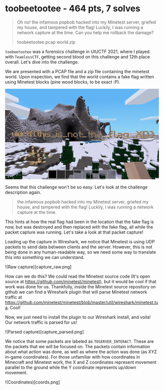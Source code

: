 # toobeetootee - 464 pts, 7 solves
> Oh no! the infamous popbob hacked into my Minetest server, griefed my house, and tampered with the flag! Luckily, I was running a network capture at the time. Can you help me rollback the damage?
> 
> toobeetootee.pcap world.zip

`toobeetootee` was a forensics challenge in UIUCTF 2021, where I played with `TeamlessCTF`, getting second blood on this challenge and 12th place overall. Let's dive into the challenge.

We are presented with a PCAP file and a zip file containing the minetest world. Upon inspection, we find that the world contains a fake flag written using Minetest blocks (pine wood blocks, to be exact :P).

![Fake flag](fake_flag.png)

Seems that this challenge won't be so easy. Let's look at the challenge description again.

> the infamous popbob hacked into my Minetest server, griefed my house, and tampered with the flag! Luckily, I was running a network capture at the time.

This hints at how the real flag had been in the location that the fake flag is now, but was destroyed and then replaced with the fake flag, all while the packet capture was running. Let's take a look at that packet capture!

Loading up the capture in Wireshark, we notice that Minetest is using UDP packets to send data between clients and the server. However, this is not being done in any human-readable way, so we need some way to translate this into something we can understand.

!(Raw capture)[capture_raw.png]

How can we do this? We could read the Minetest source code (It's open source at https://github.com/minetest/minetest), but it would be cool if that work was done for us. Thankfully, inside the Minetest source repository on github we can find a Wireshark plugin that will parse Minetest network traffic at https://github.com/minetest/minetest/blob/master/util/wireshark/minetest.lua. Cool!

Now, we just need to install the plugin to our Wireshark install, and voila! Our network traffic is parsed for us!

!(Parsed capture)[capture_parsed.png]

We notice that some packets are labeled as `TOSERVER_INTERACT`. These are the packets that we will be focused on. The packets contain information about what action was done, as well as where the action was done (as XYZ in-game coordinates). For those unfamiliar with how coordinates in Minecraft and Minetest work, the X and Z coordinates represent movement parallel to the ground while the Y coordinate represents up/down movement.

!(Coordinates)[coords.png]
